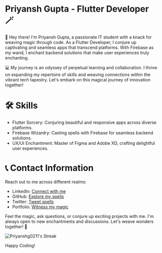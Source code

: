 # Priyansh Gupta - Flutter Developer 🪄

👋 Hey there! I'm Priyansh Gupta, a passionate IT student with a knack for weaving magic through code. As a Flutter Developer, I conjure up captivating and seamless apps that transcend platforms. With Firebase as my wand, I enchant backend solutions that make user experiences truly enchanting.

💻 My journey is an odyssey of perpetual learning and collaboration. I thrive on expanding my repertoire of skills and weaving connections within the vibrant tech tapestry. Let's embark on this magical journey of innovation together!

# 🛠 Skills

* Flutter Sorcery: Conjuring beautiful and responsive apps across diverse platforms.
* Firebase Wizardry: Casting spells with Firebase for seamless backend solutions.
* UX/UI Enchantment: Master of Figma and Adobe XD, crafting delightful user experiences.

# 📞 Contact Information

Reach out to me across different realms:

* LinkedIn: [Connect with me](https://www.linkedin.com/in/priyanshg02/)
* GitHub: [Explore my spells](https://github.com/Priyanshg0211/)
* Twitter: [Tweet spells](https://twitter.com/Priyanshg0211)
* Portfolio: [Witness my magic](https://guptapriyansh.tech/)

Feel the magic, ask questions, or conjure up exciting projects with me. I'm always open to new enchantments and discussions. Let's weave wonders together! 🌟

![Priyanshg0211's Streak](https://github-readme-streak-stats.herokuapp.com/?user=Priyanshg0211&theme=tokyonight&hide_border=true)

Happy Coding!
